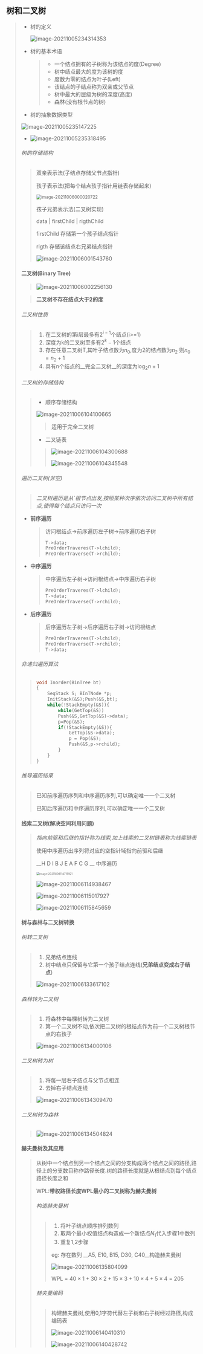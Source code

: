 ## 树和二叉树

> - 树的定义
>
>   <img src="image-20211005234314353.png" alt="image-20211005234314353" style="zoom:100%;" />
>
> - 树的基本术语
>
>   > - 一个结点拥有的子树称为该结点的度(Degree)
>   > - 树中结点最大的度为该树的度
>   > - 度数为零的结点为叶子(Left)
>   > - 该结点的子结点称为双亲或父节点
>   > - 树中最大的层级为树的深度(高度)
>   > - 森林(没有根节点的树)
>
> - 树的抽象数据类型
>
> ![image-20211005235147225](image-20211005235147225.png)
>
> -  ![image-20211005235318495](image-20211005235318495.png)
>
> ###### 树的存储结构
>
> > 双亲表示法(子结点存储父节点指针) 
> >
> > 孩子表示法(把每个结点孩子指针用链表存储起来)
> >
> > <img src="image-20211006000020722.png" alt="image-20211006000020722" style="zoom:80%;" /> 
> >
> > 孩子兄弟表示法(二叉树实现)
> >
> > data | firstChild | rigthChild
> >
> > firstChild  存储第一个孩子结点指针
> >
> > rigth 存储该结点右兄弟结点指针
> >
> > ![image-20211006001543760](image-20211006001543760.png) 
> >
> > 
>
> #### 二叉树(Binary Tree)
>
> > ![image-20211006002256130](image-20211006002256130.png) 
> >
>
> > __二叉树不存在结点大于2的度__
>
> ###### 二叉树性质
>
> > 1. 在二叉树的第i层最多有$2^{i-1}$个结点(i>=1)
> > 2. 深度为k的二叉树至多有$2^k-1$个结点
> > 3. 存在任意二叉树T,其叶子结点数为$n_0$,度为2的结点数为$n_2$ 则$n_0=n_2+1$
> > 4. 具有n个结点的__完全二叉树__的深度为$\log_2n+1$
>
> ###### 二叉树的存储结构
>
> > - 顺序存储结构
> >
> > ![image-20211006104100665](image-20211006104100665.png) 
> >
> > > 适用于完全二叉树
> >
> > - 二叉链表
> >
> > > ![image-20211006104300688](image-20211006104300688.png) 
> > >
> > > ![image-20211006104345548](image-20211006104345548.png) 
>
> ###### 遍历二叉树(非空)
>
> > _二叉树遍历是从`根节点出发,按照某种次序依次访问二叉树中所有结点,使得每个结点只访问一次_
>
> - __前序遍历__
>
>   > 访问根结点->前序遍历左子树->前序遍历右子树
>   >
>   > ~~~c
>   > T->data;
>   > PreOrderTraveres(T->lchild);
>   > PreOrderTraverse(T->rchild);
>   > ~~~
>
> - __中序遍历__
>
>   > 中序遍历左子树->访问根结点->中序遍历右子树
>   >
>   > ~~~c
>   > PreOrderTraveres(T->lchild);
>   > T->data;
>   > PreOrderTraverse(T->rchild);
>   > ~~~
>
> - __后序遍历__
>
>   > 后序遍历左子树->后序遍历右子树->访问根结点
>   >
>   > ~~~c
>   > PreOrderTraveres(T->lchild);
>   > PreOrderTraverse(T->rchild);
>   > T->data;
>   > ~~~
>
> ###### 非递归遍历算法
>
> > ~~~c
> > void Inorder(BinTree bt)
> > {
> >     SeqStack S; BInTNode *p;
> >     InitStack(&S);Push(&S,bt);
> >     while(!StackEmpty(&S)){
> >         while(GetTop(&S))
> >         Push(&S,GetTop(&S)->data);
> >         p=Pop(&S);
> >         if(!StackEmpty(&S)){
> >             GetTop(&S->data);
> >             p = Pop(&S);
> >             Push(&S,p->rchild);
> >         }
> >     }
> > }
> > ~~~
>
> ###### 推导遍历结果
>
> > 已知前序遍历序列和中序遍历序列,可以确定唯一一个二叉树
> >
> > 已知后序遍历和中序遍历序列,可以确定唯一一个二叉树
>
> #### 线索二叉树(解决空间利用问题)
>
> >  _指向前驱和后继的指针称为线索,加上线索的二叉树链表称为线索链表_
> >
> > 使用中序遍历出序列将对应的空指针域指向前驱和后继
> >
> > __H D I B J E A F C G __ 中序遍历
> >
> > <img src="image-20211006114715921.png" alt="image-20211006114715921" style="zoom:50%;" /> 
> >
> > 
> >
> >  ![image-20211006114938467](image-20211006114938467.png)
> >
> > ![image-20211006115017927](image-20211006115017927.png) 
> >
> > ![image-20211006115845659](image-20211006115845659.png) 
>
> ####  树与森林与二叉树转换
>
> ###### 树转二叉树
>
> > 1. 兄弟结点连线
> > 2. 树中结点只保留与它第一个孩子结点连线(__兄弟结点变成右子结点__)
> >
> > ![image-20211006133617102](image-20211006133617102.png) 
>
> ###### 森林转为二叉树
>
> > 1. 将森林中每棵树转为二叉树
> > 2. 第一个二叉树不动,依次把二叉树的根结点作为前一个二叉树根节点的右孩子
> >
> > ![image-20211006134000106](image-20211006134000106.png) 
>
> ###### 二叉树转为树
>
> > 1. 将每一层右子结点与父节点相连
> > 2. 去掉右子结点连线
> >
> > ![image-20211006134309470](image-20211006134309470.png) 
>
> ###### 二叉树转为森林
>
> > ![image-20211006134504824](image-20211006134504824.png) 
>
> #### 赫夫曼树及其应用
>
> > 从树中一个结点到另一个结点之间的分支构成两个结点之间的路径,路径上的分支数目称作路径长度.树的路径长度就是从根结点到每个结点路径长度之和
> >
> > WPL:__带权路径长度WPL最小的二叉树称为赫夫曼树__
> >
> > ###### 构造赫夫曼树
> >
> > > 1. 将叶子结点顺序排列数列
> > > 2. 取两个最小权值结点构造成一个新结点$N_1$代入步骤1中数列
> > > 3. 重复1,2步骤
> > >
> > > eg: 存在数列 __A5, E10, B15, D30, C40__构造赫夫曼树
> > >
> > > ![image-20211006135804099](image-20211006135804099.png) 
> > >
> > > WPL = $40\times 1 + 30\times 2+15\times3+10\times4+5\times4$ = 205
> >
> > ###### 赫夫曼编码
> >
> > >构建赫夫曼树,使用0,1字符代替左子树和右子树经过路径,构成编码表
> > >
> > > ![image-20211006140410310](image-20211006140410310.png) 
> > >
> > >![image-20211006140428742](image-20211006140428742.png) 
> > >
> > >







